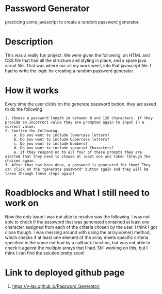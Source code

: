 # Password Generator
practicing some javascript to create a random password generator.

# Description 
This was a really fun project. We were given the following; an HTML and CSS file that had all the structure and styling in place, and a spare java script file. That was where our all my work went, into that javascript file. I had to write the logic for creating a random password generator.

# How it works
Every time the user clicks on the generate password button, they are asked to do the following.
    
    1. Choose a password length in between 8 and 128 characters. If they provide an incorrect value they are prompted again to input in a correct value. 
    2. Confirm the following.
        a. Do you want to include lowercase letters?
        b. Do you want to include Uppercase letters?
        c. Do you want to include Numbers?
        d. Do you want to include speacial Characters? 
        e. If they respond no to all four of these prompts they are alerted that they need to choose at least one and taken through the choices again. 
    3. After that has been done, a password is generated for them! They can click on the "generate password" button again and they will be taken through these steps again!

# Roadblocks and What I still need to work on

Now the only issue I was not able to resolve was the following. I was not able to check if the password that was generated contained at least one character assigned from each of the criteria chosen by the user. I think I got close though. I was messing around with using the array.some() method, which checks if at least one element of the array meets specific criteria specified in the some method by a callback function, but was not able to check it against the multiple arrays that I had. Still working on this, but I think I can find the solution pretty soon! 

# Link to deployed github page
1. https://v-lax.github.io/Password_Generator/
